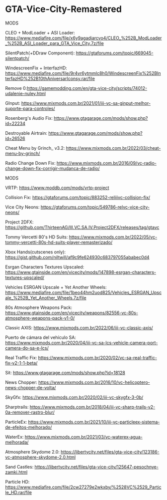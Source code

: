 # GTA-Vice-City-Remastered
MODS

CLEO + ModLoader + ASI Loader: https://www.mediafire.com/file/x6y9agadjarcvo4/CLEO_%252B_ModLoader_%252B_ASI_Loader_para_GTA_Vice_City.7z/file


SilentPatch(+DDraw Component): https://gtaforums.com/topic/669045-silentpatch/


WindescreenFix + InterfazHD: https://www.mediafire.com/file/9r4vr6ytmmlc8h0/WindescreenFix%252BInterfazHD%252B10thAniversarIconsy.rar/file


Remove 0:https://gamemodding.com/en/gta-vice-city/scripts/74012-udalenie-nuley.html


GInput: https://www.mixmods.com.br/2021/01/iii-vc-sa-ginput-melhor-suporte-para-controles/


Rosenberg's Audio Fix: https://www.gtagarage.com/mods/show.php?id=22234


Destroyable Airtrain: https://www.gtagarage.com/mods/show.php?id=26526


Cheat Menu by Grinch_ v3.2: https://www.mixmods.com.br/2022/03/cheat-menu-by-grinch/


Radio Change Down Fix: https://www.mixmods.com.br/2016/09/vc-radio-change-down-fix-corrigir-mudanca-de-radio/


MODS


VRTP: https://www.moddb.com/mods/vrtp-project


Collision Fix: https://gtaforums.com/topic/883252-reliiivc-collision-fix/


Vice City Neons: https://gtaforums.com/topic/549786-relvc-vice-city-neons/


Project 2DFX: https://github.com/ThirteenAG/III.VC.SA.IV.Project2DFX/releases/tag/gtavc


Tommy Vercetti 80's HD Suits: https://www.mixmods.com.br/2022/05/vc-tommy-vercetti-80s-hd-suits-player-remasterizado/


Xbox Hands(cutscenes only): https://gist.github.com/niltwill/af9c9fe624930c683797055ababec0d4


Esrgan Characters Textures Upscaled: https://www.gtainside.com/en/vicecity/mods/147898-esrgan-characters-textures-upscaled/


Vehicles ESRGAN Upscale + Yet Another Wheels: https://www.mediafire.com/file/1beo44hm2uod825/Vehicles_ESRGAN_Upscale_%252B_Yet_Another_Wheels.7z/file


80s Atmosphere Weapons Pack: https://www.gtainside.com/en/vicecity/weapons/82556-vc-80s-atmosphere-weapons-pack-v1-0/


Classic AXIS: https://www.mixmods.com.br/2022/06/iii-vc-classic-axis/


Puerto de cámara del vehículo SA: https://www.mixmods.com.br/2020/04/iii-vc-sa-lcs-vehicle-camera-port-camera-do-sa-e-lcs/


Real Traffic Fix: https://www.mixmods.com.br/2020/02/vc-sa-real-traffic-fix-v2-1-1-beta/


Sit: https://www.gtagarage.com/mods/show.php?id=18128


News Chopper: https://www.mixmods.com.br/2016/10/vc-helicoptero-news-chopper-de-volta/


SkyGfx: https://www.mixmods.com.br/2020/02/iii-vc-skygfx-3-0b/


Sharptrails: https://www.mixmods.com.br/2018/04/iii-vc-sharp-trails-v2-0a-remover-rastro-blur/


ParticleEx: https://www.mixmods.com.br/2021/10/iii-vc-particleex-sistema-de-efeitos-melhorado/


WaterEx: https://www.mixmods.com.br/2021/03/vc-waterex-agua-melhorada/


Atmosphere Skydome 2.0: https://libertycity.net/files/gta-vice-city/123186-vc-atmosphere-skydome-2.0.html


Sand Castles: https://libertycity.net/files/gta-vice-city/125647-pesochnye-zamki.html


Particle HD: https://www.mediafire.com/file/2cw27279e2wkxby/%2528VC%2529_Particle_HD.rar/file
